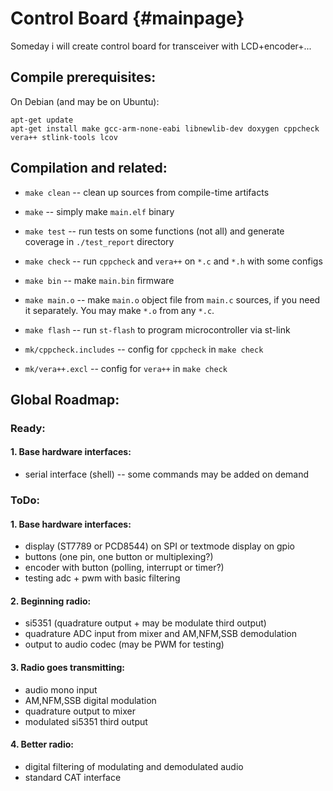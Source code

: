 # Control Board     {#mainpage}

Someday i will create control board for transceiver with LCD+encoder+...

## Compile prerequisites:

On Debian (and may be on Ubuntu):

```
apt-get update
apt-get install make gcc-arm-none-eabi libnewlib-dev doxygen cppcheck vera++ stlink-tools lcov
```

## Compilation and related:

  * `make clean` -- clean up sources from compile-time artifacts
  * `make` -- simply make `main.elf` binary
  * `make test` -- run tests on some functions (not all) and generate coverage in `./test_report` directory
  * `make check` -- run `cppcheck` and `vera++` on `*.c` and `*.h` with some configs
  * `make bin` -- make `main.bin` firmware
  * `make main.o` -- make `main.o` object file from `main.c` sources, if you need it separately. You may make `*.o` from any `*.c`.
  * `make flash` -- run `st-flash` to program microcontroller via st-link

  * `mk/cppcheck.includes` -- config for `cppcheck` in `make check`
  * `mk/vera++.excl` -- config for `vera++` in `make check`

## Global Roadmap:

### Ready:

#### 1. Base hardware interfaces:

  * serial interface (shell) -- some commands may be added on demand

### ToDo:

#### 1. Base hardware interfaces:

  * display (ST7789 or PCD8544) on SPI or textmode display on gpio
  * buttons (one pin, one button or multiplexing?)
  * encoder with button (polling, interrupt or timer?)
  * testing adc + pwm with basic filtering

#### 2. Beginning radio:

  * si5351 (quadrature output + may be modulate third output)
  * quadrature ADC input from mixer and AM,NFM,SSB demodulation
  * output to audio codec (may be PWM for testing)

#### 3. Radio goes transmitting:

  * audio mono input
  * AM,NFM,SSB digital modulation
  * quadrature output to mixer
  * modulated si5351 third output

#### 4. Better radio:

  * digital filtering of modulating and demodulated audio
  * standard CAT interface
